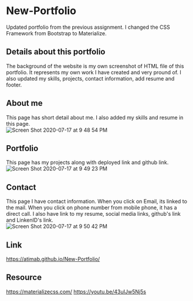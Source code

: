 # New-Portfolio
Updated portfolio from the previous assignment. I changed the CSS Framework from Bootstrap to Materialize.

## Details about this portfolio
The background of the website is my own screenshot of HTML file of this portfolio. It represents my own work I have created and very pround of. I also updated my skills, projects, contact information, add resume and footer.

## About me
 This page has short detail about me. I also added my skills and resume in this page.<br>
![Screen Shot 2020-07-17 at 9 48 54 PM](https://user-images.githubusercontent.com/64511825/87844309-37bdb900-c879-11ea-95bf-32bfcd5062f8.png)


## Portfolio
This page has my projects along with deployed link and github link.<br>
![Screen Shot 2020-07-17 at 9 49 23 PM](https://user-images.githubusercontent.com/64511825/87844315-43a97b00-c879-11ea-8755-de1002d7794b.png)

## Contact
This page I have contact information. When you click on Email, its linked to the mail. When you click on phone number from mobile phone, it has a direct call. I also have link to my resume, social media links, github's link and LinkenID's link. <br>
![Screen Shot 2020-07-17 at 9 50 42 PM](https://user-images.githubusercontent.com/64511825/87844319-502dd380-c879-11ea-99cc-1362cb78d2c8.png)


## Link
https://atimab.github.io/New-Portfolio/

## Resource
https://materializecss.com/
https://youtu.be/43uIJw5Nj5s


